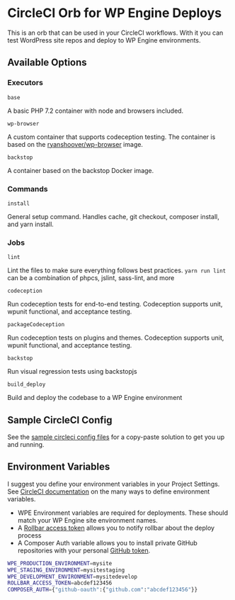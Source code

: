 # CircleCI Orb for WP Engine Deploys

This is an orb that can be used in your CircleCI workflows. With it you can test WordPress site repos and deploy to WP Engine environments.

## Available Options

### Executors

`base`

A basic PHP 7.2 container with node and browsers included.

`wp-browser`

A custom container that supports codeception testing. The container is based on the [ryanshoover/wp-browser](https://github.com/ryanshoover/docker-wp-browser) image.

`backstop`

A container based on the backstop Docker image.

### Commands

`install`

General setup command. Handles cache, git checkout, composer install, and yarn install.

### Jobs

`lint`

Lint the files to make sure everything follows best practices. `yarn run lint` can be a combination of phpcs, jslint, sass-lint, and more

`codeception`

Run codeception tests for end-to-end testing. Codeception supports unit, wpunit functional, and acceptance testing.

`packageCodeception`

Run codeception tests on plugins and themes. Codeception supports unit, wpunit functional, and acceptance testing.

`backstop`

Run visual regression tests using backstopjs

`build_deploy`

Build and deploy the codebase to a WP Engine environment

## Sample CircleCI Config

See the [sample circleci config files](src/examples/) for a copy-paste solution to get you up and running.

## Environment Variables

I suggest you define your environment variables in your Project Settings. See [CircleCI documentation](https://circleci.com/docs/2.0/env-vars/#setting-an-environment-variable-in-a-project) on the many ways to define environment variables.

* WPE Environment variables are required for deployments. These should match your WP Engine site environment names.
* A [Rollbar access token](https://docs.rollbar.com/reference#section-authentication) allows you to notify rollbar about the deploy process
* A Composer Auth variable allows you to install private GitHub repositories with your personal [GitHub token](https://help.github.com/articles/creating-a-personal-access-token-for-the-command-line/).

```bash
WPE_PRODUCTION_ENVIRONMENT=mysite
WPE_STAGING_ENVIRONMENT=mysitestaging
WPE_DEVELOPMENT_ENVIRONMENT=mysitedevelop
ROLLBAR_ACCESS_TOKEN=abcdef123456
COMPOSER_AUTH={"github-oauth":{"github.com":"abcdef123456"}}
```
